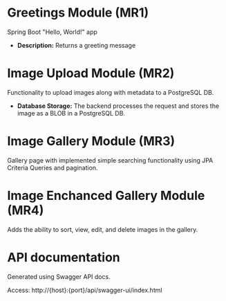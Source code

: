 # Greetings Module (MR1)

Spring Boot "Hello, World!" app

- **Description:**
  Returns a greeting message

# Image Upload Module (MR2)

Functionality to upload images along with metadata to a PostgreSQL DB.

- **Database Storage:**
  The backend processes the request and stores the image as a BLOB in a PostgreSQL DB.

# Image Gallery Module (MR3)

Gallery page with implemented simple searching functionality using JPA Criteria Queries and pagination.

# Image Enchanced Gallery Module (MR4)

Adds the ability to sort, view, edit, and delete images in the gallery.

# API documentation

Generated using Swagger API docs.

Access: http://{host}:{port}/api/swagger-ui/index.html